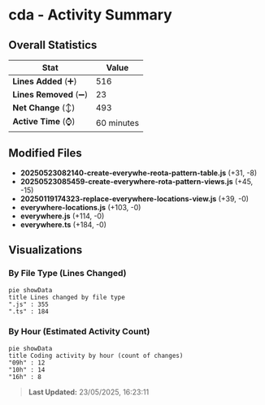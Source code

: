 # cda - Activity Summary 

## Overall Statistics

| Stat                   | Value                                                             |
| ---------------------- | ----------------------------------------------------------------- |
| **Lines Added** (➕)   | 516                                          |
| **Lines Removed** (➖) | 23                                        |
| **Net Change** (↕)    | 493                |
| **Active Time** (⌚)   | 60 minutes |


## Modified Files
- **20250523082140-create-everywhe-reota-pattern-table.js** (+31, -8)
- **20250523085459-create-everywhere-rota-pattern-views.js** (+45, -15)
- **20250119174323-replace-everywhere-locations-view.js** (+39, -0)
- **everywhere-locations.js** (+103, -0)
- **everywhere.js** (+114, -0)
- **everywhere.ts** (+184, -0)

## Visualizations

### By File Type (Lines Changed)

```mermaid
pie showData
title Lines changed by file type
".js" : 355
".ts" : 184
```

### By Hour (Estimated Activity Count)

```mermaid
pie showData
title Coding activity by hour (count of changes)
"09h" : 12
"10h" : 14
"16h" : 8
```


> **Last Updated:** 23/05/2025, 16:23:11